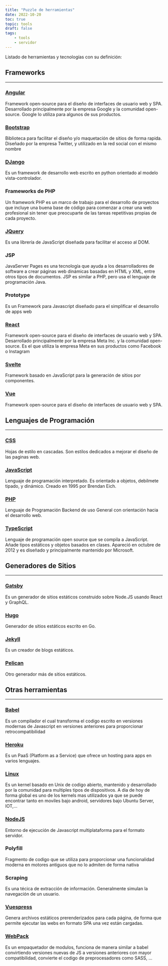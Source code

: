 ```yaml
---
title: "Puzzle de herramientas"
date: 2022-10-20
toc: true
topic: tools
draft: false
tags:
    - tools
    - servidor
---
```

Listado de herramientas y tecnologías con su definición:

## Frameworks

---

### [Angular](https://angular.io)

Framework open-source para el diseño de interfaces de usuario web y SPA. Desarrollado principalmente por la empresa Google y la comunidad open-source. Google lo utiliza para algunos de sus productos.

### [Bootstrap](https://getbootstrap.com)

Biblioteca para facilitar el diseño y/o maquetación de sitios de forma rapida.
Diseñado por la empresa Twitter, y utilizado en la red social con el mismo nombre

### [DJango](https://djangoproject.com)

Es un framework de desarrollo web escrito en python orientado al modelo vista-controlador.

### Frameworks de PHP

Un framework PHP es un marco de trabajo para el desarrollo de proyectos que incluye una buena base de código para comenzar a crear una web profesional sin tener que preocuparte de las tareas repetitivas propias de cada proyecto.

### [JQuery](https://jquery.com)

Es una librería de JavaScript diseñada para facilitar el acceso al DOM.

### JSP

JavaServer Pages es una tecnología que ayuda a los desarrolladores de software a crear páginas web dinámicas basadas en HTML y XML, entre otros tipos de documentos. JSP es similar a PHP, pero usa el lenguaje de programación Java.

### Prototype

Es un Framework para Javascript diseñado para el simplificar el desarrollo de apps web

### [React](https://reactjs.org)

Framework open-source para el diseño de interfaces de usuario web y SPA. Desarrollado principalmente por la empresa Meta Inc. y la comunidad open-source. Es el que utiliza la empresa Meta en sus productos como Facebook o Instagram

### [Svelte](https://svelte.dev)

Framework basado en JavaScript para la generación de sitios por componentes.

### [Vue](https://vuejs.org)

Framework open-source para el diseño de interfaces de usuario web y SPA.

## Lenguajes de Programación

---

### [CSS](https://www.w3.org/Style/CSS/Overview.en.html)

Hojas de estilo en cascadas. Son estilos dedicados a mejorar el diseño de las paginas web.

### [JavaScript](https://js.org)

Lenguaje de programación interpretado. Es orientado a objetos, debilmete tipado, y dinámico. Creado en 1995 por Brendan Eich.

### [PHP](https://php.net)

Lenguaje de Programación Backend de uso General con orientación hacia el desarrollo web.

### [TypeScript](https://typescriptlang.org)  

Lenguaje de programación open source que se compila a JavaScript. Añade tipos estáticos y objetos basados en clases.
Apareció en octubre de 2012 y es diseñado y principalmente mantenido por Microsoft.

## Generadores de Sitios

---

### [Gatsby](https://gatsbyjs.com)  

Es un generador de sitios estáticos construido sobre Node.JS usando React y GraphQL.

### [Hugo](https://gohugo.io)

Generador de sitios estáticos escrito en Go.

### [Jekyll](https://jekyllrb.com)  

Es un creador de blogs estáticos.

### [Pelican](https://getpelican.com)

Otro generador más de sitios estáticos.

## Otras herramientas

---

### [Babel](https://babeljs.io)

Es un compilador el cual transforma el codigo escrito en versiones modernas de Javascript en versiones anteriores para proporcionar retrocompatibilidad

### [Heroku](https://heroku.com)

Es un PaaS (Platform as a Service) que ofrece un hosting para apps en varios lenguajes.

### [Linux](https://linux.org)

Es un kernel basado en Unix de codigo abierto, mantenido y desarrollado por la comunidad para multiples tipos de dispositivos. A dia de hoy de forma global es uno de los kernels mas utilizados ya que se puede encontrar tanto en moviles bajo android, servidores bajo Ubuntu Server, IOT,...

### [NodeJS](https://nodejs.org)

Entorno de ejecución de Javascript multiplataforma para el formato servidor.

### Polyfill

Fragmento de codigo que se utiliza para proporcionar una funcionalidad moderna en motores antiguos que no lo admiten de forma nativa

### Scraping

Es una técica de extracción de información. Generalmente simulan la navegación de un usuario.

### [Vuespress](https://vuepress.vuejs.org)

Genera archivos estáticos prerenderizados para cada página, de forma que permite ejecutar las webs en formato SPA una vez están cargadas.

### [WebPack](https://webpack.js.org)

Es un empaquetador de modulos, funciona de manera similar a babel convirtiendo versiones nuevas de JS a versiones anteriores con mayor compatibilidad, convierte el codigo de preprocesadores como SASS, ...
